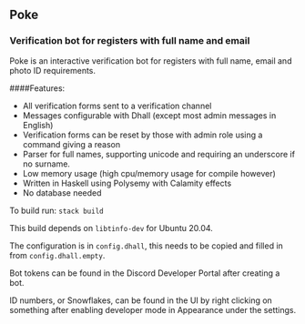 ## Poke
### Verification bot for registers with full name and email

Poke is an interactive verification bot for registers with full name, email and photo ID requirements.

####Features:
- All verification forms sent to a verification channel
- Messages configurable with Dhall (except most admin messages in English)
- Verification forms can be reset by those with admin role using a command giving a reason
- Parser for full names, supporting unicode and requiring an underscore if no surname.
- Low memory usage (high cpu/memory usage for compile however)
- Written in Haskell using Polysemy with Calamity effects
- No database needed

To build run:
```stack build```

This build depends on `libtinfo-dev` for Ubuntu 20.04. 

The configuration is in ```config.dhall```, this needs to be copied and filled in from ```config.dhall.empty```.

Bot tokens can be found in the Discord Developer Portal after creating a bot.

ID numbers, or Snowflakes, can be found in the UI by right clicking on something after enabling developer mode in Appearance under the settings.
